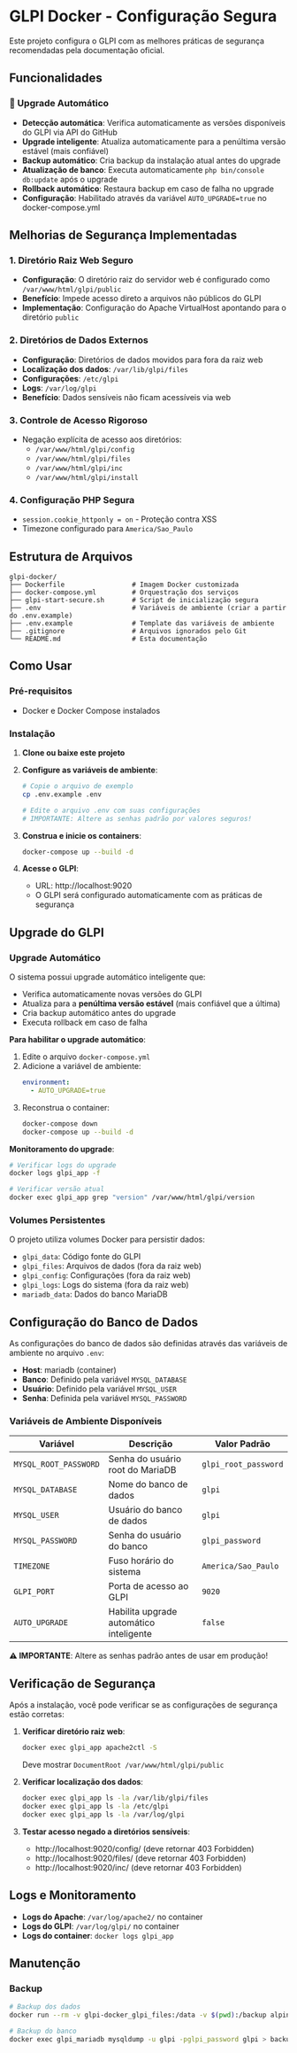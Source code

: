 # GLPI Docker - Configuração Segura

Este projeto configura o GLPI com as melhores práticas de segurança recomendadas pela documentação oficial.

## Funcionalidades

### 🔄 Upgrade Automático
- **Detecção automática**: Verifica automaticamente as versões disponíveis do GLPI via API do GitHub
- **Upgrade inteligente**: Atualiza automaticamente para a penúltima versão estável (mais confiável)
- **Backup automático**: Cria backup da instalação atual antes do upgrade
- **Atualização de banco**: Executa automaticamente `php bin/console db:update` após o upgrade
- **Rollback automático**: Restaura backup em caso de falha no upgrade
- **Configuração**: Habilitado através da variável `AUTO_UPGRADE=true` no docker-compose.yml

## Melhorias de Segurança Implementadas

### 1. Diretório Raiz Web Seguro
- **Configuração**: O diretório raiz do servidor web é configurado como `/var/www/html/glpi/public`
- **Benefício**: Impede acesso direto a arquivos não públicos do GLPI
- **Implementação**: Configuração do Apache VirtualHost apontando para o diretório `public`

### 2. Diretórios de Dados Externos
- **Configuração**: Diretórios de dados movidos para fora da raiz web
- **Localização dos dados**: `/var/lib/glpi/files`
- **Configurações**: `/etc/glpi`
- **Logs**: `/var/log/glpi`
- **Benefício**: Dados sensíveis não ficam acessíveis via web

### 3. Controle de Acesso Rigoroso
- Negação explícita de acesso aos diretórios:
  - `/var/www/html/glpi/config`
  - `/var/www/html/glpi/files`
  - `/var/www/html/glpi/inc`
  - `/var/www/html/glpi/install`

### 4. Configuração PHP Segura
- `session.cookie_httponly = on` - Proteção contra XSS
- Timezone configurado para `America/Sao_Paulo`

## Estrutura de Arquivos

```
glpi-docker/
├── Dockerfile                 # Imagem Docker customizada
├── docker-compose.yml         # Orquestração dos serviços
├── glpi-start-secure.sh       # Script de inicialização segura
├── .env                       # Variáveis de ambiente (criar a partir do .env.example)
├── .env.example               # Template das variáveis de ambiente
├── .gitignore                 # Arquivos ignorados pelo Git
└── README.md                  # Esta documentação
```

## Como Usar

### Pré-requisitos
- Docker e Docker Compose instalados

### Instalação

1. **Clone ou baixe este projeto**

2. **Configure as variáveis de ambiente**:
   ```bash
   # Copie o arquivo de exemplo
   cp .env.example .env
   
   # Edite o arquivo .env com suas configurações
   # IMPORTANTE: Altere as senhas padrão por valores seguros!
   ```

3. **Construa e inicie os containers**:
   ```bash
   docker-compose up --build -d
   ```

4. **Acesse o GLPI**:
   - URL: http://localhost:9020
   - O GLPI será configurado automaticamente com as práticas de segurança

## Upgrade do GLPI

### Upgrade Automático

O sistema possui upgrade automático inteligente que:
- Verifica automaticamente novas versões do GLPI
- Atualiza para a **penúltima versão estável** (mais confiável que a última)
- Cria backup automático antes do upgrade
- Executa rollback em caso de falha

**Para habilitar o upgrade automático**:
1. Edite o arquivo `docker-compose.yml`
2. Adicione a variável de ambiente:
   ```yaml
   environment:
     - AUTO_UPGRADE=true
   ```
3. Reconstrua o container:
   ```bash
   docker-compose down
   docker-compose up --build -d
   ```

**Monitoramento do upgrade**:
```bash
# Verificar logs do upgrade
docker logs glpi_app -f

# Verificar versão atual
docker exec glpi_app grep "version" /var/www/html/glpi/version

```

### Volumes Persistentes

O projeto utiliza volumes Docker para persistir dados:
- `glpi_data`: Código fonte do GLPI
- `glpi_files`: Arquivos de dados (fora da raiz web)
- `glpi_config`: Configurações (fora da raiz web)
- `glpi_logs`: Logs do sistema (fora da raiz web)
- `mariadb_data`: Dados do banco MariaDB

## Configuração do Banco de Dados

As configurações do banco de dados são definidas através das variáveis de ambiente no arquivo `.env`:

- **Host**: mariadb (container)
- **Banco**: Definido pela variável `MYSQL_DATABASE`
- **Usuário**: Definido pela variável `MYSQL_USER`
- **Senha**: Definida pela variável `MYSQL_PASSWORD`

### Variáveis de Ambiente Disponíveis

| Variável | Descrição | Valor Padrão |
|----------|-----------|--------------|
| `MYSQL_ROOT_PASSWORD` | Senha do usuário root do MariaDB | `glpi_root_password` |
| `MYSQL_DATABASE` | Nome do banco de dados | `glpi` |
| `MYSQL_USER` | Usuário do banco de dados | `glpi` |
| `MYSQL_PASSWORD` | Senha do usuário do banco | `glpi_password` |
| `TIMEZONE` | Fuso horário do sistema | `America/Sao_Paulo` |
| `GLPI_PORT` | Porta de acesso ao GLPI | `9020` |
| `AUTO_UPGRADE` | Habilita upgrade automático inteligente | `false` |

**⚠️ IMPORTANTE**: Altere as senhas padrão antes de usar em produção!

## Verificação de Segurança

Após a instalação, você pode verificar se as configurações de segurança estão corretas:

1. **Verificar diretório raiz web**:
   ```bash
   docker exec glpi_app apache2ctl -S
   ```
   Deve mostrar `DocumentRoot /var/www/html/glpi/public`

2. **Verificar localização dos dados**:
   ```bash
   docker exec glpi_app ls -la /var/lib/glpi/files
   docker exec glpi_app ls -la /etc/glpi
   docker exec glpi_app ls -la /var/log/glpi
   ```

3. **Testar acesso negado a diretórios sensíveis**:
   - http://localhost:9020/config/ (deve retornar 403 Forbidden)
   - http://localhost:9020/files/ (deve retornar 403 Forbidden)
   - http://localhost:9020/inc/ (deve retornar 403 Forbidden)

## Logs e Monitoramento

- **Logs do Apache**: `/var/log/apache2/` no container
- **Logs do GLPI**: `/var/log/glpi/` no container
- **Logs do container**: `docker logs glpi_app`

## Manutenção

### Backup
```bash
# Backup dos dados
docker run --rm -v glpi-docker_glpi_files:/data -v $(pwd):/backup alpine tar czf /backup/glpi_files_backup.tar.gz -C /data .

# Backup do banco
docker exec glpi_mariadb mysqldump -u glpi -pglpi_password glpi > backup.sql
```

